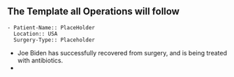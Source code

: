 ## The Template all Operations will follow
	- Patient-Name:: PlaceHolder
	  Location:: USA
	  Surgery-Type:: Placeholder
- Joe Biden has successfully recovered from surgery, and is being treated with antibiotics.
-